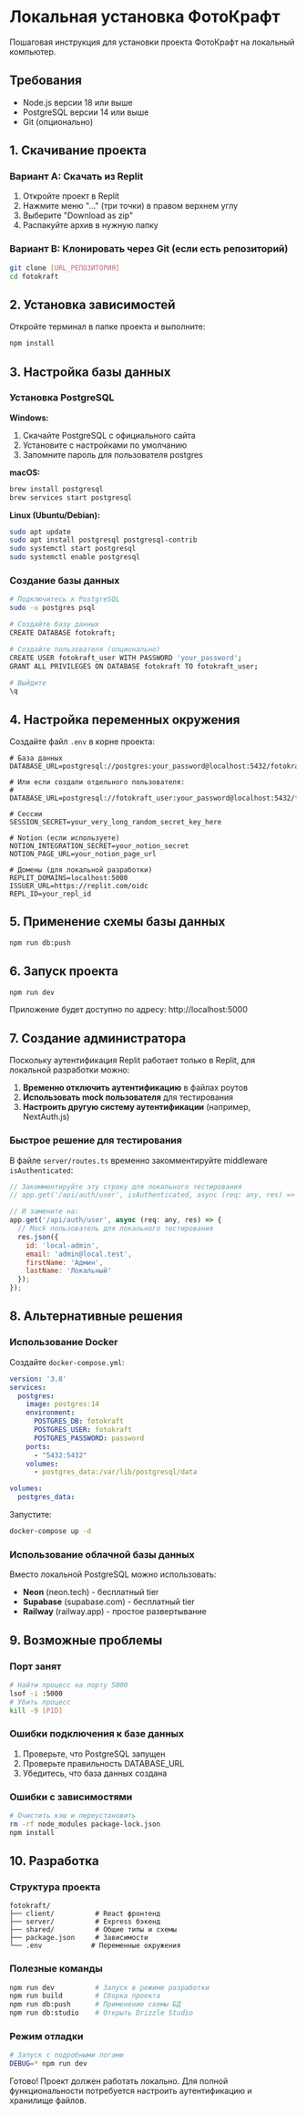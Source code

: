 # Локальная установка ФотоКрафт

Пошаговая инструкция для установки проекта ФотоКрафт на локальный компьютер.

## Требования

- Node.js версии 18 или выше
- PostgreSQL версии 14 или выше
- Git (опционально)

## 1. Скачивание проекта

### Вариант A: Скачать из Replit
1. Откройте проект в Replit
2. Нажмите меню "..." (три точки) в правом верхнем углу
3. Выберите "Download as zip"
4. Распакуйте архив в нужную папку

### Вариант B: Клонировать через Git (если есть репозиторий)
```bash
git clone [URL_РЕПОЗИТОРИЯ]
cd fotokraft
```

## 2. Установка зависимостей

Откройте терминал в папке проекта и выполните:

```bash
npm install
```

## 3. Настройка базы данных

### Установка PostgreSQL

**Windows:**
1. Скачайте PostgreSQL с официального сайта
2. Установите с настройками по умолчанию
3. Запомните пароль для пользователя postgres

**macOS:**
```bash
brew install postgresql
brew services start postgresql
```

**Linux (Ubuntu/Debian):**
```bash
sudo apt update
sudo apt install postgresql postgresql-contrib
sudo systemctl start postgresql
sudo systemctl enable postgresql
```

### Создание базы данных

```bash
# Подключитесь к PostgreSQL
sudo -u postgres psql

# Создайте базу данных
CREATE DATABASE fotokraft;

# Создайте пользователя (опционально)
CREATE USER fotokraft_user WITH PASSWORD 'your_password';
GRANT ALL PRIVILEGES ON DATABASE fotokraft TO fotokraft_user;

# Выйдите
\q
```

## 4. Настройка переменных окружения

Создайте файл `.env` в корне проекта:

```env
# База данных
DATABASE_URL=postgresql://postgres:your_password@localhost:5432/fotokraft

# Или если создали отдельного пользователя:
# DATABASE_URL=postgresql://fotokraft_user:your_password@localhost:5432/fotokraft

# Сессии
SESSION_SECRET=your_very_long_random_secret_key_here

# Notion (если используете)
NOTION_INTEGRATION_SECRET=your_notion_secret
NOTION_PAGE_URL=your_notion_page_url

# Домены (для локальной разработки)
REPLIT_DOMAINS=localhost:5000
ISSUER_URL=https://replit.com/oidc
REPL_ID=your_repl_id
```

## 5. Применение схемы базы данных

```bash
npm run db:push
```

## 6. Запуск проекта

```bash
npm run dev
```

Приложение будет доступно по адресу: http://localhost:5000

## 7. Создание администратора

Поскольку аутентификация Replit работает только в Replit, для локальной разработки можно:

1. **Временно отключить аутентификацию** в файлах роутов
2. **Использовать mock пользователя** для тестирования
3. **Настроить другую систему аутентификации** (например, NextAuth.js)

### Быстрое решение для тестирования

В файле `server/routes.ts` временно закомментируйте middleware `isAuthenticated`:

```javascript
// Закомментируйте эту строку для локального тестирования
// app.get('/api/auth/user', isAuthenticated, async (req: any, res) => {

// И замените на:
app.get('/api/auth/user', async (req: any, res) => {
  // Mock пользователь для локального тестирования
  res.json({
    id: 'local-admin',
    email: 'admin@local.test',
    firstName: 'Админ',
    lastName: 'Локальный'
  });
});
```

## 8. Альтернативные решения

### Использование Docker

Создайте `docker-compose.yml`:

```yaml
version: '3.8'
services:
  postgres:
    image: postgres:14
    environment:
      POSTGRES_DB: fotokraft
      POSTGRES_USER: fotokraft
      POSTGRES_PASSWORD: password
    ports:
      - "5432:5432"
    volumes:
      - postgres_data:/var/lib/postgresql/data

volumes:
  postgres_data:
```

Запустите:
```bash
docker-compose up -d
```

### Использование облачной базы данных

Вместо локальной PostgreSQL можно использовать:

- **Neon** (neon.tech) - бесплатный tier
- **Supabase** (supabase.com) - бесплатный tier
- **Railway** (railway.app) - простое развертывание

## 9. Возможные проблемы

### Порт занят
```bash
# Найти процесс на порту 5000
lsof -i :5000
# Убить процесс
kill -9 [PID]
```

### Ошибки подключения к базе данных
1. Проверьте, что PostgreSQL запущен
2. Проверьте правильность DATABASE_URL
3. Убедитесь, что база данных создана

### Ошибки с зависимостями
```bash
# Очистить кэш и переустановить
rm -rf node_modules package-lock.json
npm install
```

## 10. Разработка

### Структура проекта
```
fotokraft/
├── client/          # React фронтенд
├── server/          # Express бэкенд
├── shared/          # Общие типы и схемы
├── package.json     # Зависимости
└── .env            # Переменные окружения
```

### Полезные команды
```bash
npm run dev          # Запуск в режиме разработки
npm run build        # Сборка проекта
npm run db:push      # Применение схемы БД
npm run db:studio    # Открыть Drizzle Studio
```

### Режим отладки
```bash
# Запуск с подробными логами
DEBUG=* npm run dev
```

Готово! Проект должен работать локально. Для полной функциональности потребуется настроить аутентификацию и хранилище файлов.